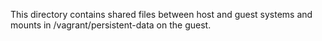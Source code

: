 This directory contains shared files between host and guest systems and mounts in /vagrant/persistent-data on the guest.
